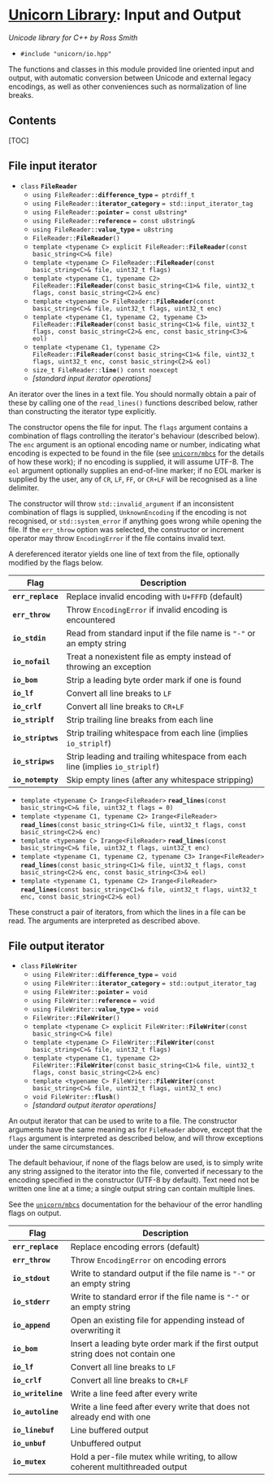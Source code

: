 # [Unicorn Library](index.html): Input and Output #

_Unicode library for C++ by Ross Smith_

* `#include "unicorn/io.hpp"`

The functions and classes in this module provided line oriented input and
output, with automatic conversion between Unicode and external legacy
encodings, as well as other conveniences such as normalization of line breaks.

## Contents ##

[TOC]

## File input iterator ##

* `class` **`FileReader`**
    * `using FileReader::`**`difference_type`** `= ptrdiff_t`
    * `using FileReader::`**`iterator_category`** `= std::input_iterator_tag`
    * `using FileReader::`**`pointer`** `= const u8string*`
    * `using FileReader::`**`reference`** `= const u8string&`
    * `using FileReader::`**`value_type`** `= u8string`
    * `FileReader::`**`FileReader`**`()`
    * `template <typename C> explicit FileReader::`**`FileReader`**`(const basic_string<C>& file)`
    * `template <typename C> FileReader::`**`FileReader`**`(const basic_string<C>& file, uint32_t flags)`
    * `template <typename C1, typename C2> FileReader::`**`FileReader`**`(const basic_string<C1>& file, uint32_t flags, const basic_string<C2>& enc)`
    * `template <typename C> FileReader::`**`FileReader`**`(const basic_string<C>& file, uint32_t flags, uint32_t enc)`
    * `template <typename C1, typename C2, typename C3> FileReader::`**`FileReader`**`(const basic_string<C1>& file, uint32_t flags, const basic_string<C2>& enc, const basic_string<C3>& eol)`
    * `template <typename C1, typename C2> FileReader::`**`FileReader`**`(const basic_string<C1>& file, uint32_t flags, uint32_t enc, const basic_string<C2>& eol)`
    * `size_t FileReader::`**`line`**`() const noexcept`
    * _[standard input iterator operations]_

An iterator over the lines in a text file. You should normally obtain a pair
of these by calling one of the `read_lines()` functions described below,
rather than constructing the iterator type explicitly.

The constructor opens the file for input. The `flags` argument contains a
combination of flags controlling the  iterator's behaviour (described below).
The `enc` argument is an optional encoding name or number, indicating what
encoding is expected to be found in the file (see [`unicorn/mbcs`](mbcs.html)
for the details of how these work); if no encoding is supplied, it will assume
UTF-8. The `eol` argument optionally supplies an end-of-line marker; if no EOL
marker is supplied by the user, any of `CR`, `LF`, `FF`, or `CR+LF` will be
recognised as a line delimiter.

The constructor will throw `std::invalid_argument` if an inconsistent
combination of flags is supplied, `UnknownEncoding` if the encoding is not
recognised, or `std::system_error` if anything goes wrong while opening the
file. If the `err_throw` option was selected, the constructor or increment
operator may throw `EncodingError` if the file contains invalid text.

A dereferenced iterator yields one line of text from the file, optionally
modified by the flags below.

Flag               | Description
----               | -----------
**`err_replace`**  | Replace invalid encoding with `U+FFFD` (default)
**`err_throw`**    | Throw `EncodingError` if invalid encoding is encountered
**`io_stdin`**     | Read from standard input if the file name is `"-"` or an empty string
**`io_nofail`**    | Treat a nonexistent file as empty instead of throwing an exception
**`io_bom`**       | Strip a leading byte order mark if one is found
**`io_lf`**        | Convert all line breaks to `LF`
**`io_crlf`**      | Convert all line breaks to `CR+LF`
**`io_striplf`**   | Strip trailing line breaks from each line
**`io_striptws`**  | Strip trailing whitespace from each line (implies `io_striplf`)
**`io_stripws`**   | Strip leading and trailing whitespace from each line (implies `io_striplf`)
**`io_notempty`**  | Skip empty lines (after any whitespace stripping)

* `template <typename C> Irange<FileReader>` **`read_lines`**`(const basic_string<C>& file, uint32_t flags = 0)`
* `template <typename C1, typename C2> Irange<FileReader>` **`read_lines`**`(const basic_string<C1>& file, uint32_t flags, const basic_string<C2>& enc)`
* `template <typename C> Irange<FileReader>` **`read_lines`**`(const basic_string<C>& file, uint32_t flags, uint32_t enc)`
* `template <typename C1, typename C2, typename C3> Irange<FileReader>` **`read_lines`**`(const basic_string<C1>& file, uint32_t flags, const basic_string<C2>& enc, const basic_string<C3>& eol)`
* `template <typename C1, typename C2> Irange<FileReader>` **`read_lines`**`(const basic_string<C1>& file, uint32_t flags, uint32_t enc, const basic_string<C2>& eol)`

These construct a pair of iterators, from which the lines in a file can be
read. The arguments are interpreted as described above.

## File output iterator ##

* `class` **`FileWriter`**
    * `using FileWriter::`**`difference_type`** `= void`
    * `using FileWriter::`**`iterator_category`** `= std::output_iterator_tag`
    * `using FileWriter::`**`pointer`** `= void`
    * `using FileWriter::`**`reference`** `= void`
    * `using FileWriter::`**`value_type`** `= void`
    * `FileWriter::`**`FileWriter`**`()`
    * `template <typename C> explicit FileWriter::`**`FileWriter`**`(const basic_string<C>& file)`
    * `template <typename C> FileWriter::`**`FileWriter`**`(const basic_string<C>& file, uint32_t flags)`
    * `template <typename C1, typename C2> FileWriter::`**`FileWriter`**`(const basic_string<C1>& file, uint32_t flags, const basic_string<C2>& enc)`
    * `template <typename C> FileWriter::`**`FileWriter`**`(const basic_string<C>& file, uint32_t flags, uint32_t enc)`
    * `void FileWriter::`**`flush`**`()`
    * _[standard output iterator operations]_

An output iterator that can be used to write to a file. The constructor
arguments have the same meaning as for `FileReader` above, except that the
`flags` argument is interpreted as described below, and will throw exceptions
under the same circumstances.

The default behaviour, if none of the flags below are used, is to simply write
any string assigned to the iterator into the file, converted if necessary to
the encoding specified in the constructor (UTF-8 by default). Text need not be
written one line at a time; a single output string can contain multiple lines.

See the [`unicorn/mbcs`](mbcs.html) documentation for the behaviour of the
error handling flags on output.

Flag                | Description
----                | -----------
**`err_replace`**   | Replace encoding errors (default)
**`err_throw`**     | Throw `EncodingError` on encoding errors
**`io_stdout`**     | Write to standard output if the file name is `"-"` or an empty string
**`io_stderr`**     | Write to standard error if the file name is `"-"` or an empty string
**`io_append`**     | Open an existing file for appending instead of overwriting it
**`io_bom`**        | Insert a leading byte order mark if the first output string does not contain one
**`io_lf`**         | Convert all line breaks to `LF`
**`io_crlf`**       | Convert all line breaks to `CR+LF`
**`io_writeline`**  | Write a line feed after every write
**`io_autoline`**   | Write a line feed after every write that does not already end with one
**`io_linebuf`**    | Line buffered output
**`io_unbuf`**      | Unbuffered output
**`io_mutex`**      | Hold a per-file mutex while writing, to allow coherent multithreaded output
